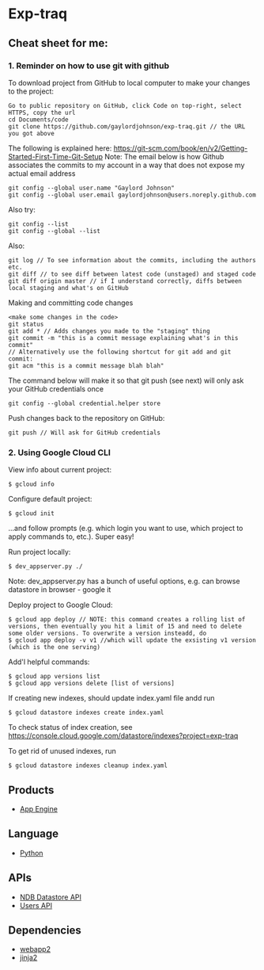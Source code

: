 # Exp-traq

## Cheat sheet for me:

### 1. Reminder on how to use git with github

To download project from GitHub to local computer to make your changes to the project:
```
Go to public repository on GitHub, click Code on top-right, select HTTPS, copy the url
cd Documents/code
git clone https://github.com/gaylordjohnson/exp-traq.git // the URL you got above
```

The following is explained here: https://git-scm.com/book/en/v2/Getting-Started-First-Time-Git-Setup
Note: The email below is how Github associates the commits to my account in a way that does not expose my actual email address
```
git config --global user.name "Gaylord Johnson" 
git config --global user.email gaylordjohnson@users.noreply.github.com
```

Also try:
```
git config --list
git config --global --list
```

Also:
```
git log // To see information about the commits, including the authors etc.
git diff // to see diff between latest code (unstaged) and staged code
git diff origin master // if I understand correctly, diffs between local staging and what's on GitHub
```

Making and committing code changes
```
<make some changes in the code>
git status
git add * // Adds changes you made to the "staging" thing
git commit -m "this is a commit message explaining what's in this commit"
// Alternatively use the following shortcut for git add and git commit:
git acm "this is a commit message blah blah"
```

The command below will make it so that git push (see next) will only ask your GitHub credentials once
```
git config --global credential.helper store
```

Push changes back to the repository on GitHub:
```
git push // Will ask for GitHub credentials 
```

### 2. Using Google Cloud CLI

View info about current project:
```
$ gcloud info
```

Configure default project:
```
$ gcloud init 
```
...and follow prompts (e.g. which login you want to use, which project to apply commands to, etc.). Super easy!

Run project locally:
```
$ dev_appserver.py ./
```
Note: dev_appserver.py has a bunch of useful options, e.g. can browse datastore in browser - google it

Deploy project to Google Cloud:
```
$ gcloud app deploy // NOTE: this command creates a rolling list of versions, then eventually you hit a limit of 15 and need to delete some older versions. To overwrite a version insteadd, do
$ gcloud app deploy -v v1 //which will update the exsisting v1 version (which is the one serving)
```

Add'l helpful commands:
```
$ gcloud app versions list
$ gcloud app versions delete [list of versions]
```

If creating new indexes, should update index.yaml file andd run
```
$ gcloud datastore indexes create index.yaml
```
To check status of index creation, see https://console.cloud.google.com/datastore/indexes?project=exp-traq

To get rid of unused indexes, run
```
$ gcloud datastore indexes cleanup index.yaml
```


## Products
- [App Engine][1]

## Language
- [Python][2]

## APIs
- [NDB Datastore API][3]
- [Users API][4]

## Dependencies
- [webapp2][5]
- [jinja2][6]

[1]: https://developers.google.com/appengine
[2]: https://python.org
[3]: https://developers.google.com/appengine/docs/python/ndb/
[4]: https://developers.google.com/appengine/docs/python/users/
[5]: http://webapp-improved.appspot.com/
[6]: http://jinja.pocoo.org/docs/
